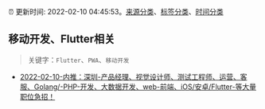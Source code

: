 :alarm_clock: 更新时间: 2022-02-10 04:45:53。[来源分类](../README.md)、[标签分类](../TAGS.md)、[时间分类](../TIMELINE.md)

## 移动开发、Flutter相关


> 关键字：`Flutter`、`PWA`、`移动开发`



- [2022-02-10-内推：深圳-产品经理、视觉设计师、测试工程师、运营、客服、Golang/-PHP-开发、大数据开发、web-前端、iOS/安卓/Flutter-等大量职位急招！](https://www.v2ex.com/t/832904) 
